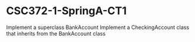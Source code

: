 # CSC372-1-SpringA-CT1
Implement a superclass BankAccount  Implement a CheckingAccount class that inherits from the BankAccount class
